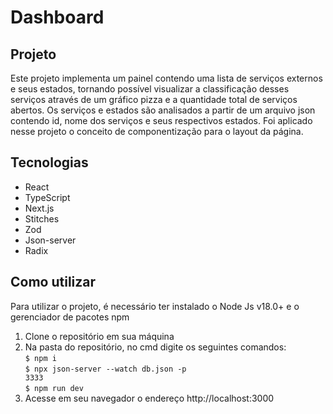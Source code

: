 # Dashboard

## Projeto
Este projeto implementa um painel contendo uma lista de serviços externos e seus estados, tornando possível visualizar a classificação desses serviços através de um gráfico pizza e a quantidade total de serviços abertos. Os serviços e estados são analisados a partir de um arquivo json contendo id, nome dos serviços e seus respectivos estados. Foi aplicado nesse projeto o conceito de componentização para o layout da página.

## Tecnologias  
- React
- TypeScript
- Next.js
- Stitches
- Zod
- Json-server
- Radix

## Como utilizar
Para utilizar o projeto, é necessário ter instalado o Node Js v18.0+ e o gerenciador de pacotes npm

1. Clone o repositório em sua máquina
2. Na pasta do repositório, no cmd digite os seguintes comandos:<br>
<code>$ npm i</code><br>
<code>$ npx json-server --watch db.json -p 3333</code><br>
<code>$ npm run dev</code>
3. Acesse em seu navegador o endereço http://localhost:3000
